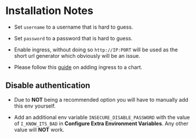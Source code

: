 # Installation Notes

- Set `username` to a username that is hard to guess.
- Set `password` to a password that is hard to guess.

- Enable ingress, without doing so `http://IP:PORT` will be used as the short url generator which obviously will be an issue.

- Please follow this [guide](https://truecharts.org/docs/manual/SCALE%20Apps/add-ingress) on adding ingress to a chart.

## Disable authentication

- Due to **NOT** being a recommended option you will have to manually add this env yourself.

- Add an additional env variable `INSECURE_DISABLE_PASSWORD` with the value of `I_KNOW_ITS_BAD` in **Configure Extra Environment Variables**. Any other value will **NOT** work.
